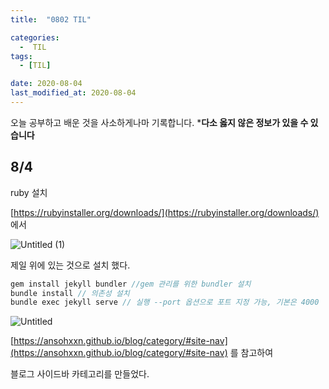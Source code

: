 ```yaml
---
title:  "0802 TIL" 

categories:
  -  TIL
tags:
  - [TIL]

date: 2020-08-04
last_modified_at: 2020-08-04
---
```


오늘 공부하고 배운 것을 사소하게나마 기록합니다. 
***다소 옳지 않은 정보가 있을 수 있습니다**

## 8/4 
ruby 설치

[https://rubyinstaller.org/downloads/](https://rubyinstaller.org/downloads/) 에서 

![Untitled (1)](https://user-images.githubusercontent.com/86303312/182876682-71dd2266-68eb-4a28-bd63-01300403f4ac.png)

제일 위에 있는 것으로 설치 했다. 

```jsx
gem install jekyll bundler //gem 관리를 위한 bundler 설치
bundle install // 의존성 설치
bundle exec jekyll serve // 실행 --port 옵션으로 포트 지정 가능, 기본은 4000
```

![Untitled](https://user-images.githubusercontent.com/86303312/182876550-9ac97251-5ded-4111-872a-2c0185de9d4b.png)

[https://ansohxxn.github.io/blog/category/#site-nav](https://ansohxxn.github.io/blog/category/#site-nav) 를 참고하여

블로그 사이드바 카테고리를 만들었다.